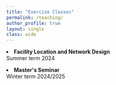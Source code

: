 ```yaml
---
title: "Exercise Classes"
permalink: /teaching/
author_profile: true
layout: single
class: wide
---
```


<p>
<li><b>Facility Location and Network Design</b><br>Summer term 2024</li>
</p>

<p>
<li><b>Master's Seminar</b><br>Winter term 2024/2025</li>
</p>
